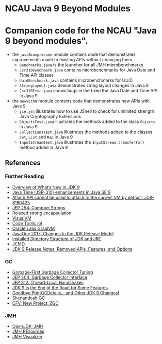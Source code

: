 NCAU Java 9 Beyond Modules
==========================

# Companion code for the NCAU "Java 9 beyond modules".

 * the `java8comparison` module contains code that demonstrates improvements made to existing APIs without changing them
   * `Benchmarks.java` is the launcher for all JMH microbenchmarks
   * `Jsr310Benchmark.java` contains microbenchmarks for Java Date and Time API classes
   * `UuidBenchmark.java` contains microbenchmarks for UUID
   * `StringLayout.java` demonstrates string layout changes in Java 9
   * `Jsr310Test.java` shows bugs in the fixed the Java Date and Time API in Java 9
 * the `newwith9` module contains code that demonstrates new APIs with Java 9
   * `jce.jsh` illustrates how to use JShell to check for unlimited strength Java Cryptography Extensions
   * `ObjectsTest.java` illustrates the methods added to the class `Objects` in Java 9
   * `CollectionsTest.java` illustrates the methods added to the classes `Set`, `List` and `Map` in Java 9
   * `InputStreamTest.java` illustrates the `InputStream.transferTo()` method added in Java 9

## References

### Further Reading
 * [Overview of What’s New in JDK 9](https://docs.oracle.com/javase/9/whatsnew/toc.htm#JSNEW-GUID-C23AFD78-C777-460B-8ACE-58BE5EA681F6)
 * [Java Time (JSR-310) enhancements in Java SE 9](http://blog.joda.org/2017/02/java-time-jsr-310-enhancements-java-9.html)
 * [Attach API cannot be used to attach to the current VM by default, JDK-8180425](http://www.oracle.com/technetwork/java/javase/9-notes-3745703.html#JDK-8178380)
 * [JEP 254: Compact Strings](http://openjdk.java.net/jeps/254)
 * [Relaxed strong encapsulation](http://openjdk.java.net/jeps/261#Relaxed-strong-encapsulation)
 * [VisualVM](https://visualvm.github.io/)
 * [Code Tools: jol](http://openjdk.java.net/projects/code-tools/jol/)
 * [Oracle Labs GraalVM](http://www.oracle.com/technetwork/oracle-labs/program-languages/downloads/index.html)
 * [JavaOne 2017: Changes to the JDK Release Model](https://www.youtube.com/watch?v=UeyyLielXsU)
 * [Installed Directory Structure of JDK and JRE](https://docs.oracle.com/javase/9/install/installed-directory-structure-jdk-and-jre.htm#JSJIG-GUID-F7178F2F-DC92-47E9-8062-CA6B2612D350)
 * [JCMD](https://docs.oracle.com/javase/9/tools/jcmd.htm#JSWOR743)
 *  [JDK 9 Release Notes: Removed APIs, Features, and Options](http://www.oracle.com/technetwork/java/javase/9-removed-features-3745614.html?printOnly=1)

### GC
 * [Garbage-First Garbage Collector Tuning](https://docs.oracle.com/javase/9/gctuning/garbage-first-garbage-collector-tuning.htm#JSGCT-GUID-90E30ACA-8040-432E-B3A0-1E0440AB556A)
 * [JEP 304: Garbage Collector Interface](http://openjdk.java.net/jeps/304)
 * [JEP 312: Thread-Local Handshakes](http://openjdk.java.net/jeps/312)
 * [JDK 9 is the End of the Road for Some Features](https://marxsoftware.blogspot.ch/2017/01/jdk-9-is-end-of-road-for-some-features.html)
 * [Goodbye PrintGCDetails... and Other JDK 9 Changes!](https://www.infoq.com/presentations/java-9-gc)
 * [Shenandoah GC](https://wiki.openjdk.java.net/display/shenandoah/Main)
 * [CFV: New Project: ZGC](http://mail.openjdk.java.net/pipermail/announce/2017-October/000237.html)

### JMH
 * [OpenJDK: JMH](openjdk.java.net/projects/code-tools/jmh/)
 * [JMH REsources](https://psy-lob-saw.blogspot.ch/p/jmh-related-posts.html)
 * [JMH Visualizer](http://jmh.morethan.io/)
 

